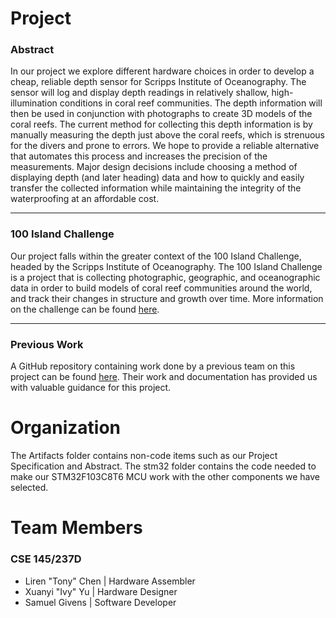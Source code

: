 # Project
### Abstract
In our project we explore different hardware choices in order to develop a cheap, reliable depth sensor for Scripps Institute of Oceanography. The sensor will log and display depth readings in relatively shallow, high-illumination conditions in coral reef communities. The depth information will then be used in conjunction with photographs to create 3D models of the coral reefs. The current method for collecting this depth information is by manually measuring the depth just above the coral reefs, which is strenuous for the divers and prone to errors. We hope to provide a reliable alternative that automates this process and increases the precision of the measurements. Major design decisions include choosing a method of displaying depth (and later heading) data and how to quickly and easily transfer the collected information while maintaining the integrity of the waterproofing at an affordable cost.

***
### 100 Island Challenge
Our project falls within the greater context of the 100 Island Challenge, headed by the Scripps Institute of Oceanography. The 100 Island Challenge is a project that is collecting photographic, geographic, and oceanographic data in order to build models of coral reef communities around the world, and track their changes in structure and growth over time. More information on the challenge can be found [here](http://100islandchallenge.org/).

***
### Previous Work
A GitHub repository containing work done by a previous team on this project can be found [here](https://github.com/UCSD-E4E/coral-reef-mapping). Their work and documentation has provided us with valuable guidance for this project.

# Organization
The Artifacts folder contains non-code items such as our Project Specification and Abstract. The stm32 folder contains the code needed to make our STM32F103C8T6 MCU work with the other components we have selected.

# Team Members
### CSE 145/237D
* Liren "Tony" Chen | Hardware Assembler
* Xuanyi "Ivy" Yu | Hardware Designer
* Samuel Givens | Software Developer
